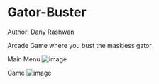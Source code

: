 # Gator-Buster
Author: Dany Rashwan

Arcade Game where you bust the maskless gator

Main Menu
![image](https://github.com/dannirash/Gator-Buster/assets/61055337/bd610a7c-4ff1-4e9d-8140-968bdbec19ac)

Game
![image](https://github.com/dannirash/Gator-Buster/assets/61055337/7899ab8f-7354-4c12-92a6-9ca1c1bdda66)

